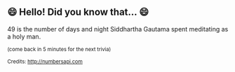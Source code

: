 ## 😄 Hello! Did you know that... 😄
49 is the number of days and night Siddhartha Gautama spent meditating as a holy man.

<sup>(come back in 5 minutes for the next trivia)</sup>


<sup>Credits: http://numbersapi.com</sup>
